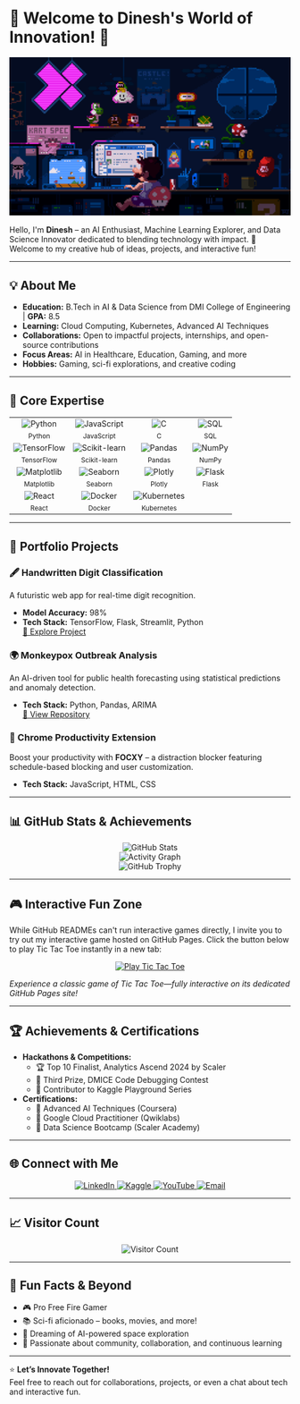 # 🌟 Welcome to Dinesh's World of Innovation! 🌟

<div align="center">
  <img src="https://raw.githubusercontent.com/sugith10/images/main/gif/mario-working.gif" alt="Working Mario" />
</div>

Hello, I'm **Dinesh** – an AI Enthusiast, Machine Learning Explorer, and Data Science Innovator dedicated to blending technology with impact. 🚀  
Welcome to my creative hub of ideas, projects, and interactive fun!

---

## 💡 About Me

- **Education:** B.Tech in AI & Data Science from DMI College of Engineering | **GPA:** 8.5  
- **Learning:** Cloud Computing, Kubernetes, Advanced AI Techniques  
- **Collaborations:** Open to impactful projects, internships, and open-source contributions  
- **Focus Areas:** AI in Healthcare, Education, Gaming, and more  
- **Hobbies:** Gaming, sci-fi explorations, and creative coding

---

## 🔧 Core Expertise

<table>
  <tr>
    <td align="center">
      <img src="https://img.shields.io/badge/-Python-blue?logo=python&logoColor=white" alt="Python" /><br>
      <sub>Python</sub>
    </td>
    <td align="center">
      <img src="https://img.shields.io/badge/-JavaScript-yellow?logo=javascript" alt="JavaScript" /><br>
      <sub>JavaScript</sub>
    </td>
    <td align="center">
      <img src="https://img.shields.io/badge/-C-lightgrey?logo=c" alt="C" /><br>
      <sub>C</sub>
    </td>
    <td align="center">
      <img src="https://img.shields.io/badge/-SQL-blue" alt="SQL" /><br>
      <sub>SQL</sub>
    </td>
  </tr>
  <tr>
    <td align="center">
      <img src="https://img.shields.io/badge/-TensorFlow-orange?logo=tensorflow" alt="TensorFlow" /><br>
      <sub>TensorFlow</sub>
    </td>
    <td align="center">
      <img src="https://img.shields.io/badge/-Scikit--learn-green?logo=scikit-learn" alt="Scikit-learn" /><br>
      <sub>Scikit-learn</sub>
    </td>
    <td align="center">
      <img src="https://img.shields.io/badge/-Pandas-darkblue?logo=pandas" alt="Pandas" /><br>
      <sub>Pandas</sub>
    </td>
    <td align="center">
      <img src="https://img.shields.io/badge/-NumPy-lightblue?logo=numpy" alt="NumPy" /><br>
      <sub>NumPy</sub>
    </td>
  </tr>
  <tr>
    <td align="center">
      <img src="https://img.shields.io/badge/-Matplotlib-blue" alt="Matplotlib" /><br>
      <sub>Matplotlib</sub>
    </td>
    <td align="center">
      <img src="https://img.shields.io/badge/-Seaborn-green" alt="Seaborn" /><br>
      <sub>Seaborn</sub>
    </td>
    <td align="center">
      <img src="https://img.shields.io/badge/-Plotly-purple" alt="Plotly" /><br>
      <sub>Plotly</sub>
    </td>
    <td align="center">
      <img src="https://img.shields.io/badge/-Flask-lightgrey?logo=flask" alt="Flask" /><br>
      <sub>Flask</sub>
    </td>
  </tr>
  <tr>
    <td align="center">
      <img src="https://img.shields.io/badge/-React-blue?logo=react" alt="React" /><br>
      <sub>React</sub>
    </td>
    <td align="center">
      <img src="https://img.shields.io/badge/-Docker-lightblue?logo=docker" alt="Docker" /><br>
      <sub>Docker</sub>
    </td>
    <td align="center">
      <img src="https://img.shields.io/badge/-Kubernetes-blue?logo=kubernetes" alt="Kubernetes" /><br>
      <sub>Kubernetes</sub>
    </td>
    <td align="center"></td>
  </tr>
</table>

---

## 🚀 Portfolio Projects

### 🖋️ Handwritten Digit Classification
A futuristic web app for real-time digit recognition.  
- **Model Accuracy:** 98%  
- **Tech Stack:** TensorFlow, Flask, Streamlit, Python  
[🔗 Explore Project](https://github.com/itzdineshx/Handwritten-Digit-Recognition-system)

### 🌍 Monkeypox Outbreak Analysis
An AI-driven tool for public health forecasting using statistical predictions and anomaly detection.  
- **Tech Stack:** Python, Pandas, ARIMA  
[🔗 View Repository](https://github.com/itzdineshx/MPOX_Analysis_Forecasting)

### 🚀 Chrome Productivity Extension
Boost your productivity with **FOCXY** – a distraction blocker featuring schedule-based blocking and user customization.  
- **Tech Stack:** JavaScript, HTML, CSS

---

## 📊 GitHub Stats & Achievements

<div align="center">
  <img src="https://github-readme-stats.vercel.app/api?username=itzdineshx&show_icons=true&theme=radical&count_private=true" alt="GitHub Stats" /><br>
  <img src="https://github-readme-activity-graph.vercel.app/graph?username=itzdineshx&theme=dracula&bg_color=1a1b27&color=69DADB&line=4DBD33&point=FFFFFF&area=true" alt="Activity Graph" />
</div>

<div align="center">
  <!-- GitHub Trophy Badge -->
  <img src="https://github-profile-trophy.vercel.app/?username=itzdineshx&theme=onedark&no-frame=true&row=1" alt="GitHub Trophy" />
</div>

---

## 🎮 Interactive Fun Zone

While GitHub READMEs can't run interactive games directly, I invite you to try out my interactive game hosted on GitHub Pages. Click the button below to play Tic Tac Toe instantly in a new tab:

<div align="center">

[![Play Tic Tac Toe](https://img.shields.io/badge/Play-Tic_Tac_Toe-blue?style=for-the-badge)](https://itzdineshx.github.io/tictactoe)
  
</div>

*Experience a classic game of Tic Tac Toe—fully interactive on its dedicated GitHub Pages site!*

---

## 🏆 Achievements & Certifications

- **Hackathons & Competitions:**
  - 🏆 Top 10 Finalist, Analytics Ascend 2024 by Scaler  
  - 🥉 Third Prize, DMICE Code Debugging Contest  
  - 🚀 Contributor to Kaggle Playground Series
- **Certifications:**
  - 🏅 Advanced AI Techniques (Coursera)  
  - 🏅 Google Cloud Practitioner (Qwiklabs)  
  - 🏅 Data Science Bootcamp (Scaler Academy)

---

## 🌐 Connect with Me

<div align="center">
  <a href="https://linkedin.com/in/itzdineshx" target="_blank">
    <img src="https://img.shields.io/badge/LinkedIn-0077B5?logo=linkedin&logoColor=white" alt="LinkedIn" />
  </a>
  <a href="https://kaggle.com/dinesh873" target="_blank">
    <img src="https://img.shields.io/badge/Kaggle-20BEFF?logo=kaggle&logoColor=white" alt="Kaggle" />
  </a>
  <a href="https://www.youtube.com/@DINESH-p1b3r" target="_blank">
    <img src="https://img.shields.io/badge/YouTube-FF0000?logo=youtube&logoColor=white" alt="YouTube" />
  </a>
  <a href="mailto:personalaccdinesh@gmail.com" target="_blank">
    <img src="https://img.shields.io/badge/Email-D14836?logo=gmail&logoColor=white" alt="Email" />
  </a>
</div>

---

## 📈 Visitor Count

<div align="center">
  <img src="https://profile-counter.glitch.me/itzdineshx/count.svg" alt="Visitor Count" />
</div>

---

## 🎯 Fun Facts & Beyond

- 🎮 Pro Free Fire Gamer  
- 📚 Sci-fi aficionado – books, movies, and more!  
- 🌌 Dreaming of AI-powered space exploration  
- 💬 Passionate about community, collaboration, and continuous learning

---

⭐️ **Let’s Innovate Together!**  
Feel free to reach out for collaborations, projects, or even a chat about tech and interactive fun.

<!-- Thanks for stopping by! -->
